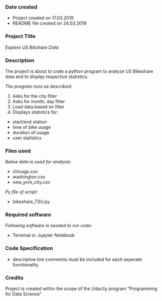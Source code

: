 ### Date created
- Project created on 17.03.2019
- README file created on 24.03.2019

### Project Title
_Explore US Bikshare Data_


### Description
The project is about to crate a python program to analyze US Bikeshare data and to display respective statistics.

*The program runs as described:*
1. Asks for the city filter
2. Asks for month, day filter
3. Load data based on filter
4. Displays statistics for:
  * start/end station
  * time of bike usage
  * duration of usage
  * user statistics

### Files used
*Below data is used for analysis:*
- chicago.csv
- washington.csv
- new_york_city.csv

*Py file of script:*
- bikeshare_TSU.py

### Required software
*Following software is needed to run code:*
- Terminal or Jupyter Notebook

### Code Specification
- descriptive line comments must be included for each seperate functionality

### Credits
Project is created within the scope of the Udacity program "Programming for Data Science"
